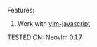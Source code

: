 Features:
  1. Work with [vim-javascript](https://github.com/pangloss/vim-javascript)

TESTED ON:
Neovim 0.1.7
